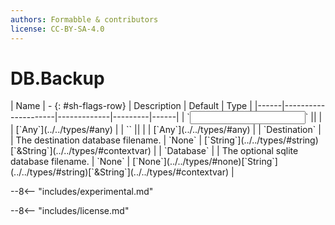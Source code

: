 ```yaml
---
authors: Formabble & contributors
license: CC-BY-SA-4.0
---
```



# DB.Backup

<div class="sh-parameters" markdown="1">
| Name | - {: #sh-flags-row} | Description | Default | Type |
|------|---------------------|-------------|---------|------|
| `<input>` || | | [`Any`](../../types/#any) |
| `<output>` || | | [`Any`](../../types/#any) |
| `Destination` |  | The destination database filename. | `None` | [`String`](../../types/#string)[`&String`](../../types/#contextvar) |
| `Database` |  | The optional sqlite database filename. | `None` | [`None`](../../types/#none)[`String`](../../types/#string)[`&String`](../../types/#contextvar) |

</div>

--8<-- "includes/experimental.md"



--8<-- "includes/license.md"


